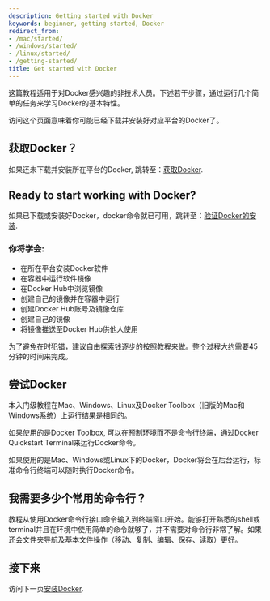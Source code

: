 ```yaml
---
description: Getting started with Docker
keywords: beginner, getting started, Docker
redirect_from:
- /mac/started/
- /windows/started/
- /linux/started/
- /getting-started/
title: Get started with Docker
---
```


这篇教程适用于对Docker感兴趣的非技术人员。下述若干步骤，通过运行几个简单的任务来学习Docker的基本特性。

访问这个页面意味着你可能已经下载并安装好对应平台的Docker了。

## 获取Docker？

如果还未下载并安装所在平台的Docker, 跳转至：[获取Docker](step_one.md#step-1-get-docker).

## Ready to start working with Docker?

如果已下载或安装好Docker，docker命令就已可用，跳转至：[验证Docker的安装](step_one.md#step-3-verify-your-installation).


### 你将学会:

* 在所在平台安装Docker软件
* 在容器中运行软件镜像
* 在Docker Hub中浏览镜像
* 创建自己的镜像并在容器中运行
* 创建Docker Hub账号及镜像仓库
* 创建自己的镜像
* 将镜像推送至Docker Hub供他人使用

为了避免在时犯错，建议自由探索钱逐步的按照教程来做。整个过程大约需要45分钟的时间来完成。

## 尝试Docker

本入门级教程在Mac、Windows、Linux及Docker Toolbox（旧版的Mac和Windows系统）上运行结果是相同的。

如果使用的是Docker Toolbox, 可以在预制环境而不是命令行终端，通过Docker Quickstart Terminal来运行Docker命令。

如果使用的是Mac、Windows或Linux下的Docker，Docker将会在后台运行，标准命令行终端可以随时执行Docker命令。

## 我需要多少个常用的命令行？

教程从使用Docker命令行接口命令输入到终端窗口开始。能够打开熟悉的shell或terminal并且在环境中使用简单的命令就够了，并不需要对命令行非常了解。如果还会文件夹导航及基本文件操作（移动、复制、编辑、保存、读取）更好。

## 接下来

访问下一页[安装Docker](step_one.md).


&nbsp;
